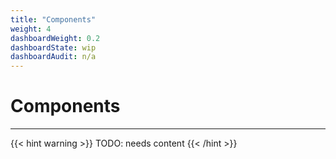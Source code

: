 ```yaml
---
title: "Components"
weight: 4
dashboardWeight: 0.2
dashboardState: wip
dashboardAudit: n/a
---
```


# Components
---

{{< hint warning >}}
TODO: needs content 
{{< /hint >}}
